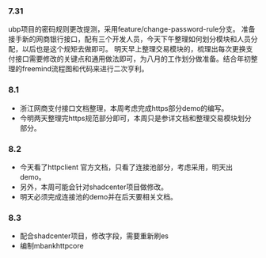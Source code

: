 ### 7.31

ubp项目的密码规则更改提测，采用feature/change-password-rule分支。
准备接手新的网商银行接口，配有三个开发人员，今天下午整理如何划分模块和人员分配，以后也是这个规矩去做即可。
明天早上整理交易模块的，梳理出每次更换支付接口需要修改的关键点和通用做法即可，为八月的工作划分做准备。结合年初整理的freemind流程图和代码来进行二次亨利。

### 8.1

* 浙江网商支付接口文档整理，本周考虑完成https部分demo的编写。
* 今明两天整理完https规范部分即可，本周只是参详文档和整理交易模块划分部分。

### 8.2

* 今天看了httpclient 官方文档，只看了连接池部分，考虑采用，明天出demo。
* 另外，本周可能会针对shadcenter项目做修改。
* 明天必须完成连接池的demo并在后天要相关文档。

### 8.3

* 配合shadcenter项目，修改字段，需要重新刷es
* 编制mbankhttpcore
